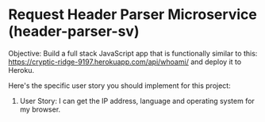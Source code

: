 # Request Header Parser Microservice (header-parser-sv)

Objective: Build a full stack JavaScript app that is functionally similar to this: 
https://cryptic-ridge-9197.herokuapp.com/api/whoami/ and deploy it to Heroku.

Here's the specific user story you should implement for this project:

1. User Story: I can get the IP address, language and operating system for my browser.